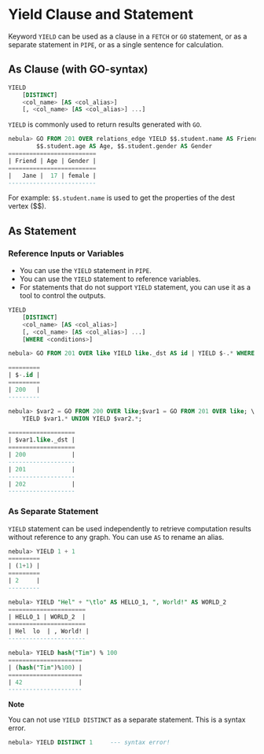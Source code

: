 # Yield Clause and Statement

 Keyword `YIELD` can be used as a clause in a `FETCH` or `GO` statement, or as a separate statement in `PIPE`, or as a single sentence for calculation.

## As Clause (with GO-syntax)

```sql
YIELD
    [DISTINCT]
    <col_name> [AS <col_alias>]
    [, <col_name> [AS <col_alias>] ...]
```

`YIELD` is commonly used to return results generated with `GO`.

```sql
nebula> GO FROM 201 OVER relations_edge YIELD $$.student.name AS Friend,\
        $$.student.age AS Age, $$.student.gender AS Gender
=========================
| Friend | Age | Gender |
=========================
|   Jane |  17 | female |
-------------------------
```

For example: `$$.student.name` is used to get the properties of the dest vertex ($$).

## As Statement

### Reference Inputs or Variables

- You can use the `YIELD` statement in `PIPE`.
- You can use the `YIELD` statement to reference variables.
- For statements that do not support `YIELD` statement, you can use it as a tool to control the outputs.

```sql
YIELD
    [DISTINCT]
    <col_name> [AS <col_alias>]
    [, <col_name> [AS <col_alias>] ...]
    [WHERE <conditions>]
```

```sql
nebula> GO FROM 201 OVER like YIELD like._dst AS id | YIELD $-.* WHERE $-.id == 200;

=========
| $-.id |
=========
| 200   |
---------

nebula> $var2 = GO FROM 200 OVER like;$var1 = GO FROM 201 OVER like; \
    YIELD $var1.* UNION YIELD $var2.*;

===================
| $var1.like._dst |
===================
| 200             |
-------------------
| 201             |
-------------------
| 202             |
-------------------
```

### As Separate Statement

`YIELD` statement can be used independently to retrieve computation results without reference to any graph. You can use `AS` to rename an alias.

```sql
nebula> YIELD 1 + 1
=========
| (1+1) |
=========
| 2     |
---------

nebula> YIELD "Hel" + "\tlo" AS HELLO_1, ", World!" AS WORLD_2
======================
| HELLO_1 | WORLD_2  |
======================
| Hel  lo  | , World! |
----------------------

nebula> YIELD hash("Tim") % 100
=====================
| (hash("Tim")%100) |
=====================
| 42                |
---------------------
```

**Note**

You can not use `YIELD DISTINCT` as a separate statement. This is a syntax error.

```sql
nebula> YIELD DISTINCT 1     --- syntax error!
```

